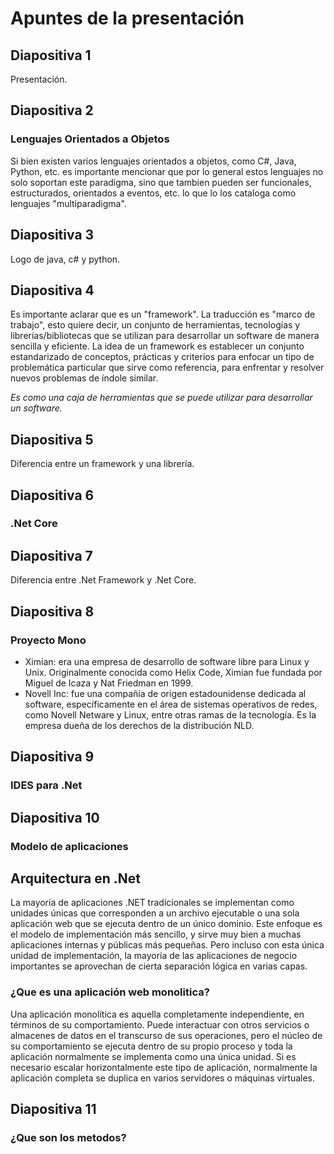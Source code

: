 # Apuntes de la presentación

## Diapositiva 1

Presentación.

## Diapositiva 2

### Lenguajes Orientados a Objetos

Si bien existen varios lenguajes orientados a objetos, como C#, Java, Python, etc. es importante mencionar que por lo general estos lenguajes no solo soportan este paradigma, sino que tambien pueden ser funcionales, estructurados, orientados a eventos, etc. lo que lo los cataloga como lenguajes "multiparadigma".

## Diapositiva 3

Logo de java, c# y python.

## Diapositiva 4

Es importante aclarar que es un "framework". La traducción es "marco de trabajo", esto quiere decir, un conjunto de herramientas, tecnologías y librerías/bibliotecas que se utilizan para desarrollar un software de manera sencilla y eficiente. La idea de un framework es establecer un conjunto estandarizado de conceptos, prácticas y criterios para enfocar un tipo de problemática particular que sirve como referencia, para enfrentar y resolver nuevos problemas de índole similar.

*Es como una caja de herramientas que se puede utilizar para desarrollar un software.*

## Diapositiva 5

Diferencia entre un framework y una librería.

## Diapositiva 6

### .Net Core

## Diapositiva 7

Diferencia entre .Net Framework y .Net Core.

## Diapositiva 8

### Proyecto Mono

- Ximian: era una empresa de desarrollo de software libre para Linux y Unix. Originalmente conocida como Helix Code, Ximian fue fundada por Miguel de Icaza y Nat Friedman en 1999.
- Novell Inc: fue una compañía de origen estadounidense dedicada al software, específicamente en el área de sistemas operativos de redes, como Novell Netware y Linux, entre otras ramas de la tecnología. Es la empresa dueña de los derechos de la distribución NLD.

## Diapositiva 9

### IDES para .Net

## Diapositiva 10

### Modelo de aplicaciones

## Arquitectura en .Net

La mayoría de aplicaciones .NET tradicionales se implementan como unidades únicas que corresponden a un archivo ejecutable o una sola aplicación web que se ejecuta dentro de un único dominio. Este enfoque es el modelo de implementación más sencillo, y sirve muy bien a muchas aplicaciones internas y públicas más pequeñas. Pero incluso con esta única unidad de implementación, la mayoría de las aplicaciones de negocio importantes se aprovechan de cierta separación lógica en varias capas.

### ¿Que es una aplicación web monolitica?

Una aplicación monolítica es aquella completamente independiente, en términos de su comportamiento. Puede interactuar con otros servicios o almacenes de datos en el transcurso de sus operaciones, pero el núcleo de su comportamiento se ejecuta dentro de su propio proceso y toda la aplicación normalmente se implementa como una única unidad. Si es necesario escalar horizontalmente este tipo de aplicación, normalmente la aplicación completa se duplica en varios servidores o máquinas virtuales.

## Diapositiva 11

### ¿Que son los metodos?
